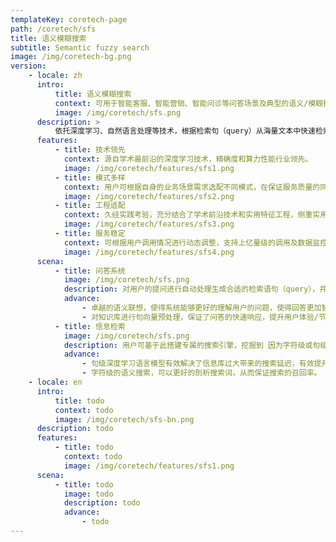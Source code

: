 ```yaml
---
templateKey: coretech-page
path: /coretech/sfs
title: 语义模糊搜索
subtitle: Semantic fuzzy search
image: /img/coretech-bg.png
version:
    - locale: zh
      intro:
          title: 语义模糊搜索
          context: 可用于智能客服、智能营销、智能问诊等问答场景及典型的语义/模糊搜索场景。
          image: /img/coretech/sfs.png
      description: >
          依托深度学习、自然语言处理等技术，根据检索句（query）从海量文本中快速检索到目标文本，支持模糊搜索（字符级匹配，追求速度效率，能够在亿级别文本中进行毫秒级响应）和语义搜索（句级语义匹配，追求深层次的语义理解） 两种模式。
      features:
          - title: 技术领先
            context: 源自学术最前沿的深度学习技术，精确度和算力性能行业领先。
            image: /img/coretech/features/sfs1.png
          - title: 模式多样
            context: 用户可根据自身的业务场景需求选配不同模式，在保证服务质量的同时，充分保障用户利益。
            image: /img/coretech/features/sfs2.png
          - title: 工程适配
            context: 久经实践考验，充分结合了学术前沿技术和实用特征工程，侧重实用性。
            image: /img/coretech/features/sfs3.png
          - title: 服务稳定
            context: 可根据用户调用情况进行动态调整，支持上亿量级的调用及数据监控。
            image: /img/coretech/features/sfs4.png
      scena:
          - title: 问答系统
            image: /img/coretech/sfs.png
            description: 对用户的提问进行自动处理生成合适的检索语句（query），并在预存的知识库中进行模 糊/语义搜索，得到问题答案。
            advance:
                - 卓越的语义联想，使得系统能够更好的理解用户的问题，使得回答更加智能化。
                - 对知识库进行句向量预处理，保证了问答的快速响应，提升用户体验/节省用户时间成本。
          - title: 信息检索
            image: /img/coretech/sfs.png
            description: 用户可基于此搭建专属的搜索引擎，挖掘到 因为字符级或句级的差异导致难以察觉的目标文本，从而大幅度提升召回率。
            advance:
                - 句级深度学习语言模型有效解决了信息库过大带来的搜索延迟，有效提升了搜索效率。
                - 字符级的语义搜索，可以更好的剖析搜索词，从而保证搜索的召回率。
    - locale: en
      intro:
          title: todo
          context: todo
          image: /img/coretech/sfs-bn.png
      description: todo
      features:
          - title: todo
            context: todo
            image: /img/coretech/features/sfs1.png
      scena:
          - title: todo
            image: todo
            description: todo
            advance:
                - todo
---
```

